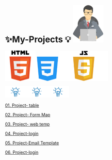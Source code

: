 # ✨My-Projects 💡 <img src="proj1-removebg-preview.png"  width="100px">

<img src="html-tutorial.png" width ="100px"><img src="mycss.png" width ="80px"><img src="JavaScript-Logo.png" width="159px" >


<img src="light-removebg-preview.png" width ="70px"><img src="light-removebg-preview.png" width ="70px"><img src="light-removebg-preview.png" width ="70px">


<a href="https://manishdeveloper333.github.io/table basic 2.html">01. Project- table</a>


<a href="https://manishdeveloper333.github.io/form google map.html">02. Project- Form Map</a>


<a href="https://manishdeveloper333.github.io/Projects/web page 1.html">03. Project- web temp</a>


<a href="https://manishdeveloper333.github.io/Projects/web page -login page.html">04. Project-login</a>


<a href="https://manishdeveloper333.github.io/template demo 4.html"> 05. Project-Email Template</a>

<a href="https://manishdeveloper333.github.io/Project/window slide box.html">06. Project-login</a>
